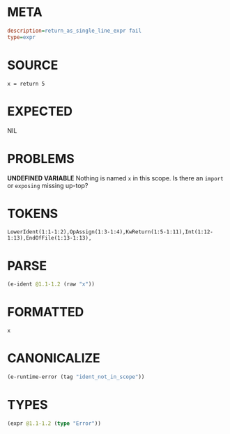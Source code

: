 # META
~~~ini
description=return_as_single_line_expr fail
type=expr
~~~
# SOURCE
~~~roc
x = return 5
~~~
# EXPECTED
NIL
# PROBLEMS
**UNDEFINED VARIABLE**
Nothing is named `x` in this scope.
Is there an `import` or `exposing` missing up-top?

# TOKENS
~~~zig
LowerIdent(1:1-1:2),OpAssign(1:3-1:4),KwReturn(1:5-1:11),Int(1:12-1:13),EndOfFile(1:13-1:13),
~~~
# PARSE
~~~clojure
(e-ident @1.1-1.2 (raw "x"))
~~~
# FORMATTED
~~~roc
x
~~~
# CANONICALIZE
~~~clojure
(e-runtime-error (tag "ident_not_in_scope"))
~~~
# TYPES
~~~clojure
(expr @1.1-1.2 (type "Error"))
~~~
